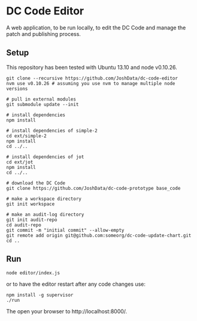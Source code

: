 DC Code Editor
==============

A web application, to be run locally, to edit the DC Code and manage the
patch and publishing process.

Setup
-----

This repository has been tested with Ubuntu 13.10 and node v0.10.26.

	git clone --recursive https://github.com/JoshData/dc-code-editor
	nvm use v0.10.26 # assuming you use nvm to manage multiple node versions

	# pull in external modules
	git submodule update --init

	# install dependencies
	npm install

	# install dependencies of simple-2
	cd ext/simple-2
	npm install
	cd ../..

	# install dependencies of jot
	cd ext/jot
	npm install
	cd ../..

	# download the DC Code
	git clone https://github.com/JoshData/dc-code-prototype base_code

	# make a workspace directory
	git init workspace

	# make an audit-log directory
	git init audit-repo
	cd audit-repo
	git commit -m "initial commit" --allow-empty
	git remote add origin git@github.com:someorg/dc-code-update-chart.git
	cd ..

Run
---

	node editor/index.js

or to have the editor restart after any code changes use:

	npm install -g supervisor
	./run

The open your browser to http://localhost:8000/.

